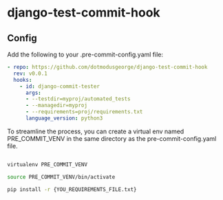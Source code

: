 # django-test-commit-hook

## Config

Add the following to your .pre-commit-config.yaml file:

```yaml
- repo: https://github.com/dotmodusgeorge/django-test-commit-hook
  rev: v0.0.1
  hooks:
    - id: django-commit-tester
      args:
      - --testdir=myproj/automated_tests
      - --managedir=myproj
      - --requirements=proj/requirements.txt
      language_version: python3
```

To streamline the process, you can create a virtual env named PRE_COMMIT_VENV in the same directory as the pre-commit-config.yaml file. 

```bash

virtualenv PRE_COMMIT_VENV

source PRE_COMMIT_VENV/bin/activate

pip install -r {YOU_REQUIREMENTS_FILE.txt}

```